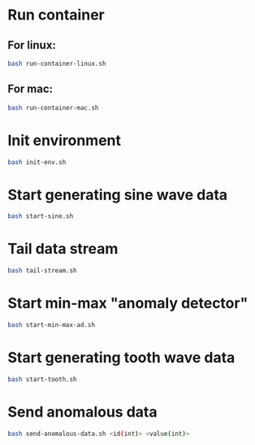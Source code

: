 # Run container
## For linux:
```sh
bash run-container-linux.sh
```
## For mac:
```bash
bash run-container-mac.sh
```

# Init environment
```bash
bash init-env.sh
```

# Start generating sine wave data
```bash
bash start-sine.sh
```

# Tail data stream
```bash
bash tail-stream.sh
```

# Start min-max "anomaly detector"
```bash
bash start-min-max-ad.sh
```

# Start generating tooth wave data
```bash
bash start-tooth.sh
```

# Send anomalous data 
```bash
bash send-anomalous-data.sh <id(int)> <value(int)>
```
